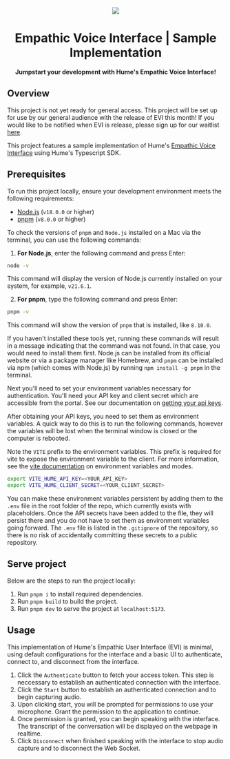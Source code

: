 <div align="center">
  <img src="https://storage.googleapis.com/hume-public-logos/hume/hume-banner.png">
  <h1>Empathic Voice Interface | Sample Implementation</h1>
  <p>
    <strong>Jumpstart your development with Hume's Empathic Voice Interface!</strong>
  </p>
</div>

## Overview

This project is not yet ready for general access. This project will be set up for use by our general audience with the release of EVI this month! If you would like to be notified when EVI is release, please sign up for our waitlist [here](https://share.hsforms.com/15hCR14R4S-e-dlMwN42tkwcjsur).

This project features a sample implementation of Hume's [Empathic Voice Interface](https://hume.docs.buildwithfern.com/docs/empathic-voice-interface-evi/overview) using Hume's Typescript SDK.

## Prerequisites

To run this project locally, ensure your development environment meets the following requirements:

- [Node.js](https://nodejs.org/en) (`v18.0.0` or higher)
- [pnpm](https://pnpm.io/installation) (`v8.0.0` or higher)

To check the versions of `pnpm` and `Node.js` installed on a Mac via the terminal, you can use the following commands:

1. **For Node.js**, enter the following command and press Enter:

```bash
node -v
```

This command will display the version of Node.js currently installed on your system, for example, `v21.6.1`.

2. **For pnpm**, type the following command and press Enter:

```bash
pnpm -v
```

This command will show the version of `pnpm` that is installed, like `8.10.0`.

If you haven't installed these tools yet, running these commands will result in a message indicating that the command was not found. In that case, you would need to install them first. Node.js can be installed from its official website or via a package manager like Homebrew, and `pnpm` can be installed via npm (which comes with Node.js) by running `npm install -g pnpm` in the terminal.

Next you'll need to set your environment variables necessary for authentication. You'll need your API key and client secret which are accessible from the portal. See our documentation on [getting your api keys](https://hume.docs.buildwithfern.com/docs/introduction/getting-your-api-key).

After obtaining your API keys, you need to set them as environment variables. A quick way to do this is to run the following commands, however the variables will be lost when the terminal window is closed or the computer is rebooted.

Note the `VITE` prefix to the environment variables. This prefix is required for vite to expose the environment variable to the client. For more information, see the [vite documentation](https://vitejs.dev/guide/env-and-mode) on environment variables and modes.

```sh
export VITE_HUME_API_KEY=<YOUR_API_KEY>
export VITE_HUME_CLIENT_SECRET=<YOUR_CLIENT_SECRET>
```

You can make these environment variables persistent by adding them to the `.env` file in the root folder of the repo, which currently exists with placeholders. Once the API secrets have been added to the file, they will persist there and you do not have to set them as environment variables going forward. The `.env` file is listed in the `.gitignore` of the repository, so there is no risk of accidentally committing these secrets to a public repository. 

## Serve project

Below are the steps to run the project locally:

1. Run `pnpm i` to install required dependencies.
2. Run `pnpm build` to build the project.
3. Run `pnpm dev` to serve the project at `localhost:5173`.

## Usage

This implementation of Hume's Empathic User Interface (EVI) is minimal, using default configurations for the interface and a basic UI to authenticate, connect to, and disconnect from the interface.

1. Click the `Authenticate` button to fetch your access token. This step is neccessary to establish an authenticated connection with the interface.
2. Click the `Start` button to establish an authenticated connection and to begin capturing audio.
3. Upon clicking start, you will be prompted for permissions to use your microphone. Grant the permission to the application to continue.
4. Once permission is granted, you can begin speaking with the interface. The transcript of the conversation will be displayed on the webpage in realtime.
5. Click `Disconnect` when finished speaking with the interface to stop audio capture and to disconnect the Web Socket.
